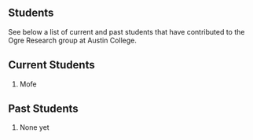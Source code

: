 ## Students

See below a list of current and past students that have contributed to the Ogre Research group at Austin College.

## Current Students

1. Mofe

## Past Students

1. None yet